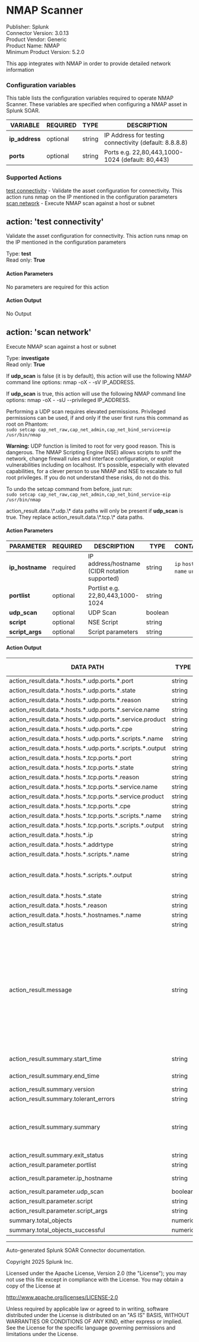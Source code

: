 # NMAP Scanner

Publisher: Splunk <br>
Connector Version: 3.0.13 <br>
Product Vendor: Generic <br>
Product Name: NMAP <br>
Minimum Product Version: 5.2.0

This app integrates with NMAP in order to provide detailed network information

### Configuration variables

This table lists the configuration variables required to operate NMAP Scanner. These variables are specified when configuring a NMAP asset in Splunk SOAR.

VARIABLE | REQUIRED | TYPE | DESCRIPTION
-------- | -------- | ---- | -----------
**ip_address** | optional | string | IP Address for testing connectivity (default: 8.8.8.8) |
**ports** | optional | string | Ports e.g. 22,80,443,1000-1024 (default: 80,443) |

### Supported Actions

[test connectivity](#action-test-connectivity) - Validate the asset configuration for connectivity. This action runs nmap on the IP mentioned in the configuration parameters <br>
[scan network](#action-scan-network) - Execute NMAP scan against a host or subnet

## action: 'test connectivity'

Validate the asset configuration for connectivity. This action runs nmap on the IP mentioned in the configuration parameters

Type: **test** <br>
Read only: **True**

#### Action Parameters

No parameters are required for this action

#### Action Output

No Output

## action: 'scan network'

Execute NMAP scan against a host or subnet

Type: **investigate** <br>
Read only: **True**

<p>If <b>udp_scan</b> is false (it is by default), this action will use the following NMAP command line options: nmap -oX - -sV IP_ADDRESS.</p><p>If <b>udp_scan</b> is true, this action will use the following NMAP command line options: nmap -oX - -sU --privileged IP_ADDRESS.</p><p>Performing a UDP scan requires elevated permissions.  Privileged permissions can be used, if and only if the user first runs this command as root on Phantom:<br><code>sudo setcap cap_net_raw,cap_net_admin,cap_net_bind_service+eip /usr/bin/nmap</code></p><p><b>Warning:</b> UDP function is limited to root for very good reason.  This is dangerous. The NMAP Scripting Engine (NSE) allows scripts to sniff the network, change firewall rules and interface configuration, or exploit vulnerabilities including on localhost. It's possible, especially with elevated capabilities, for a clever person to use NMAP and NSE to escalate to full root privileges. If you do not understand these risks, do not do this.</p><p>To undo the setcap command from before, just run:<br><code>sudo setcap cap_net_raw,cap_net_admin,cap_net_bind_service-eip /usr/bin/nmap</code><br><p>action_result.data.\*.udp.\* data paths will only be present if <b>udp_scan</b> is true.  They replace action_result.data.\*.tcp.\* data paths.</p>

#### Action Parameters

PARAMETER | REQUIRED | DESCRIPTION | TYPE | CONTAINS
--------- | -------- | ----------- | ---- | --------
**ip_hostname** | required | IP address/hostname (CIDR notation supported) | string | `ip` `host name` `url` |
**portlist** | optional | Portlist e.g. 22,80,443,1000-1024 | string | |
**udp_scan** | optional | UDP Scan | boolean | |
**script** | optional | NSE Script | string | |
**script_args** | optional | Script parameters | string | |

#### Action Output

DATA PATH | TYPE | CONTAINS | EXAMPLE VALUES
--------- | ---- | -------- | --------------
action_result.data.\*.hosts.\*.udp.ports.\*.port | string | `port` | |
action_result.data.\*.hosts.\*.udp.ports.\*.state | string | | |
action_result.data.\*.hosts.\*.udp.ports.\*.reason | string | | |
action_result.data.\*.hosts.\*.udp.ports.\*.service.name | string | | |
action_result.data.\*.hosts.\*.udp.ports.\*.service.product | string | | |
action_result.data.\*.hosts.\*.udp.ports.\*.cpe | string | | |
action_result.data.\*.hosts.\*.udp.ports.\*.scripts.\*.name | string | | |
action_result.data.\*.hosts.\*.udp.ports.\*.scripts.\*.output | string | | |
action_result.data.\*.hosts.\*.tcp.ports.\*.port | string | `port` | 80 |
action_result.data.\*.hosts.\*.tcp.ports.\*.state | string | | open |
action_result.data.\*.hosts.\*.tcp.ports.\*.reason | string | | syn-ack |
action_result.data.\*.hosts.\*.tcp.ports.\*.service.name | string | `url` | http |
action_result.data.\*.hosts.\*.tcp.ports.\*.service.product | string | | |
action_result.data.\*.hosts.\*.tcp.ports.\*.cpe | string | | |
action_result.data.\*.hosts.\*.tcp.ports.\*.scripts.\*.name | string | | |
action_result.data.\*.hosts.\*.tcp.ports.\*.scripts.\*.output | string | | |
action_result.data.\*.hosts.\*.ip | string | `ip` | 52.7.97.246 |
action_result.data.\*.hosts.\*.addrtype | string | | ipv4 ipv6 |
action_result.data.\*.hosts.\*.scripts.\*.name | string | | dns-brute |
action_result.data.\*.hosts.\*.scripts.\*.output | string | | DNS Brute-force hostnames www.phantom.us - 52.7.97.246 |
action_result.data.\*.hosts.\*.state | string | | up |
action_result.data.\*.hosts.\*.reason | string | | syn-ack |
action_result.data.\*.hosts.\*.hostnames.\*.name | string | `host name` | phantom.us |
action_result.status | string | | success failed |
action_result.message | string | | Start time: 21:44:25 10-8-2021, End time: 21:45:56 10-8-2021, Version: 1.04, Tolerant errors: None, Summary: Nmap done at Tue Aug 10 21:45:56 2021; 1 IP address (1 host up) scanned in 91.14 seconds, Exit status: success |
action_result.summary.start_time | string | | 21:44:25 10-8-2021 |
action_result.summary.end_time | string | | 21:45:56 10-8-2021 |
action_result.summary.version | string | | 1.04 |
action_result.summary.tolerant_errors | string | | |
action_result.summary.summary | string | | Nmap done at Tue Aug 10 21:45:56 2021; 1 IP address (1 host up) scanned in 91.14 seconds |
action_result.summary.exit_status | string | | success |
action_result.parameter.portlist | string | | 1-1024 |
action_result.parameter.ip_hostname | string | `ip` `host name` `url` | phantom.us |
action_result.parameter.udp_scan | boolean | | False |
action_result.parameter.script | string | | dns-brute.nse |
action_result.parameter.script_args | string | | |
summary.total_objects | numeric | | 1 |
summary.total_objects_successful | numeric | | 1 |

______________________________________________________________________

Auto-generated Splunk SOAR Connector documentation.

Copyright 2025 Splunk Inc.

Licensed under the Apache License, Version 2.0 (the "License");
you may not use this file except in compliance with the License.
You may obtain a copy of the License at

http://www.apache.org/licenses/LICENSE-2.0

Unless required by applicable law or agreed to in writing,
software distributed under the License is distributed on an "AS IS" BASIS,
WITHOUT WARRANTIES OR CONDITIONS OF ANY KIND, either express or implied.
See the License for the specific language governing permissions and limitations under the License.

